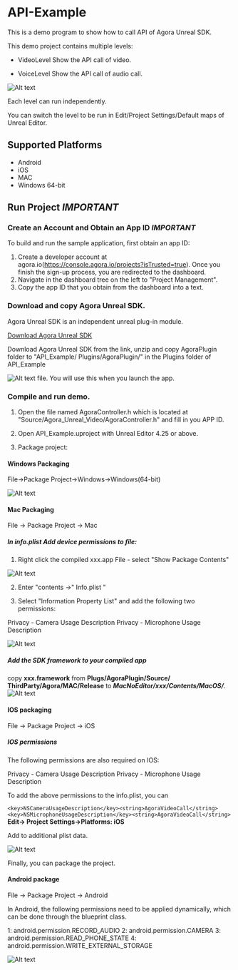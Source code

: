 # API-Example

This is a demo program to show how to call API of Agora Unreal SDK.

This demo project contains multiple levels:

- VideoLevel   Show the API call of video.

- VoiceLevel   Show the API call of audio call.

![Alt text](README_Picture/Level_List.png?raw=true "PackageProject")

Each level can run independently.

You can switch the level to be run in Edit/Project Settings/Default maps of Unreal Editor.

## Supported Platforms

- Android
- iOS
- MAC
- Windows 64-bit

## Run Project *IMPORTANT*

 ### Create an Account and Obtain an App ID *IMPORTANT*

To build and run the sample application, first obtain an app ID:

1) Create a developer account at agora.io(https://console.agora.io/projects?isTrusted=true). Once you finish the sign-up process, you are redirected to the dashboard.
2) Navigate in the dashboard tree on the left to "Project Management".
3) Copy the app ID that you obtain from the dashboard into a text.

### Download and copy Agora Unreal SDK.

Agora Unreal SDK is an independent unreal plug-in module.

[Download Agora Unreal SDK](https://download.agora.io/sdk/release/Agora_Unreal_FULL_SDK.zip)

Download Agora Unreal SDK from the link, unzip and copy AgoraPlugin folder to "API_Example/ Plugins/AgoraPlugin/" in the Plugins folder of API_Example

![Alt text](README_Picture/copy_plugin.png?raw=true "PackageProject")
file. You will use this when you launch the app.

### Compile and run demo. 

1) Open the file named AgoraController.h which is located at "Source/Agora_Unreal_Video/AgoraController.h" and fill in you APP ID.

2) Open API_Example.uproject with Unreal Editor 4.25 or above.

3) Package project:

#### Windows Packaging

File->Package Project->Windows->Windows(64-bit)

![Alt text](README_Picture/package.png?raw=true "PackageProject")

#### Mac Packaging

File -> Package Project -> Mac

##### In info.plist Add device permissions to file:

1. Right click the compiled xxx.app File - select "Show Package Contents"

![Alt text](README_Picture/Mac_package_add_permission.png?raw=true "PackageProject")

2. Enter "contents ->" Info.plist "

3. Select "Information Property List" and add the following two permissions:

Privacy - Camera Usage Description
Privacy - Microphone Usage Description

![Alt text](README_Picture/Mac_package_add_permission2.png?raw=true "PackageProject")


##### Add the SDK framework to your compiled app

copy **xxx.framework** from **Plugs/AgoraPlugin/Source/ ThirdParty/Agora/MAC/Release** to ***MacNoEditor/xxx/Contents/MacOS/***.
![Alt text](README_Picture/Mac_package_add_framework.png?raw=true "PackageProject")


#### IOS packaging
File -> Package Project -> iOS


##### IOS permissions
The following permissions are also required on IOS:

Privacy - Camera Usage Description
Privacy - Microphone Usage Description


To add the above permissions to the info.plist, you can

`<key>NSCameraUsageDescription</key><string>AgoraVideoCall</string> <key>NSMicrophoneUsageDescription</key><string>AgoraVideoCall</string>`
**Edit-> Project Settings->Platforms: iOS**

Add to additional plist data.

![Alt text](README_Picture/iOS_add_permission.png?raw=true "PackageProject")

Finally, you can package the project.

#### Android package

File -> Package Project -> Android

In Android, the following permissions need to be applied dynamically, which can be done through the blueprint class.

1: android.permission.RECORD_AUDIO
2: android.permission.CAMERA
3: android.permission.READ_PHONE_STATE
4: android.permission.WRITE_EXTERNAL_STORAGE

![Alt text](README_Picture/Android_permission.png?raw=true "PackageProject")